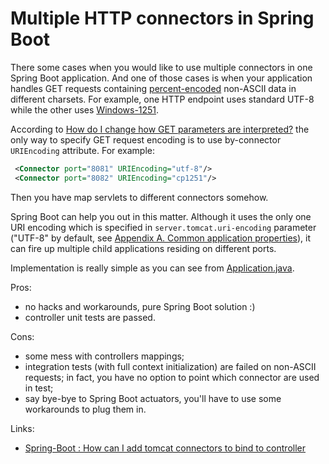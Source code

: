 # Multiple HTTP connectors in Spring Boot

There some cases when you would like to use multiple connectors in one Spring Boot application. And one of those cases is when your application handles GET requests containing [percent-encoded](https://en.wikipedia.org/wiki/Percent-encoding) non-ASCII data in different charsets. For example, one HTTP endpoint uses standard UTF-8 while the other uses [Windows-1251](https://en.wikipedia.org/wiki/Windows-1251).

According to [How do I change how GET parameters are interpreted?](http://wiki.apache.org/tomcat/FAQ/CharacterEncoding#Q2) the only way to specify GET request encoding is to use by-connector `URIEncoding` attribute. For example:

```xml
 <Connector port="8081" URIEncoding="utf-8"/>
 <Connector port="8082" URIEncoding="cp1251"/>
```

Then you have map servlets to different connectors somehow.

Spring Boot can help you out in this matter. Although it uses the only one URI encoding which is specified in `server.tomcat.uri-encoding` parameter ("UTF-8" by default, see [Appendix A. Common application properties](http://docs.spring.io/spring-boot/docs/current/reference/html/common-application-properties.html)), it can fire up multiple child applications residing on different ports.

Implementation is really simple as you can see from [Application.java](src/main/java/com/github/dddpaul/connectors/Application.java).

Pros:
* no hacks and workarounds, pure Spring Boot solution :)
* controller unit tests are passed.
  
Cons:
* some mess with controllers mappings;
* integration tests (with full context initialization) are failed on non-ASCII requests; in fact, you have no option to point which connector are used in test;
* say bye-bye to Spring Boot actuators, you'll have to use some workarounds to plug them in.  

Links:
* [Spring-Boot : How can I add tomcat connectors to bind to controller](http://stackoverflow.com/questions/26111050/spring-boot-how-can-i-add-tomcat-connectors-to-bind-to-controller)
